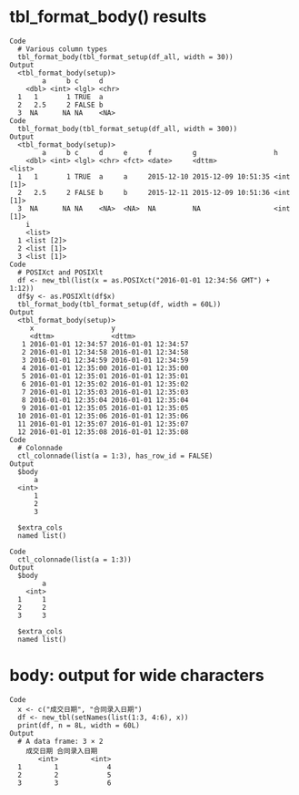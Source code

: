 # tbl_format_body() results

    Code
      # Various column types
      tbl_format_body(tbl_format_setup(df_all, width = 30))
    Output
      <tbl_format_body(setup)>
            a     b c     d    
        <dbl> <int> <lgl> <chr>
      1   1       1 TRUE  a    
      2   2.5     2 FALSE b    
      3  NA      NA NA    <NA> 
    Code
      tbl_format_body(tbl_format_setup(df_all, width = 300))
    Output
      <tbl_format_body(setup)>
            a     b c     d     e     f          g                   h        
        <dbl> <int> <lgl> <chr> <fct> <date>     <dttm>              <list>   
      1   1       1 TRUE  a     a     2015-12-10 2015-12-09 10:51:35 <int [1]>
      2   2.5     2 FALSE b     b     2015-12-11 2015-12-09 10:51:36 <int [1]>
      3  NA      NA NA    <NA>  <NA>  NA         NA                  <int [1]>
        i         
        <list>    
      1 <list [2]>
      2 <list [1]>
      3 <list [1]>
    Code
      # POSIXct and POSIXlt
      df <- new_tbl(list(x = as.POSIXct("2016-01-01 12:34:56 GMT") + 1:12))
      df$y <- as.POSIXlt(df$x)
      tbl_format_body(tbl_format_setup(df, width = 60L))
    Output
      <tbl_format_body(setup)>
         x                   y                  
         <dttm>              <dttm>             
       1 2016-01-01 12:34:57 2016-01-01 12:34:57
       2 2016-01-01 12:34:58 2016-01-01 12:34:58
       3 2016-01-01 12:34:59 2016-01-01 12:34:59
       4 2016-01-01 12:35:00 2016-01-01 12:35:00
       5 2016-01-01 12:35:01 2016-01-01 12:35:01
       6 2016-01-01 12:35:02 2016-01-01 12:35:02
       7 2016-01-01 12:35:03 2016-01-01 12:35:03
       8 2016-01-01 12:35:04 2016-01-01 12:35:04
       9 2016-01-01 12:35:05 2016-01-01 12:35:05
      10 2016-01-01 12:35:06 2016-01-01 12:35:06
      11 2016-01-01 12:35:07 2016-01-01 12:35:07
      12 2016-01-01 12:35:08 2016-01-01 12:35:08
    Code
      # Colonnade
      ctl_colonnade(list(a = 1:3), has_row_id = FALSE)
    Output
      $body
          a
      <int>
          1
          2
          3
      
      $extra_cols
      named list()
      
    Code
      ctl_colonnade(list(a = 1:3))
    Output
      $body
            a
        <int>
      1     1
      2     2
      3     3
      
      $extra_cols
      named list()
      

# body: output for wide characters

    Code
      x <- c("成交日期", "合同录入日期")
      df <- new_tbl(setNames(list(1:3, 4:6), x))
      print(df, n = 8L, width = 60L)
    Output
      # A data frame: 3 × 2
        成交日期 合同录入日期
           <int>        <int>
      1        1            4
      2        2            5
      3        3            6

